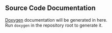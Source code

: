## Source Code Documentation
[Doxygen](https://www.doxygen.nl/) documentation will be generated in here.  
Run `doxygen` in the repository root to generate it.
